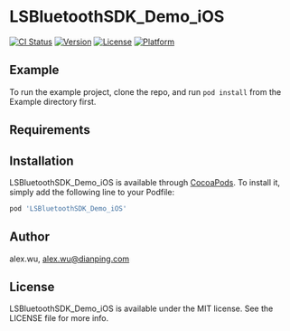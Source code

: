 # LSBluetoothSDK_Demo_iOS

[![CI Status](https://img.shields.io/travis/alex.wu/LSBluetoothSDK_Demo_iOS.svg?style=flat)](https://travis-ci.org/alex.wu/LSBluetoothSDK_Demo_iOS)
[![Version](https://img.shields.io/cocoapods/v/LSBluetoothSDK_Demo_iOS.svg?style=flat)](https://cocoapods.org/pods/LSBluetoothSDK_Demo_iOS)
[![License](https://img.shields.io/cocoapods/l/LSBluetoothSDK_Demo_iOS.svg?style=flat)](https://cocoapods.org/pods/LSBluetoothSDK_Demo_iOS)
[![Platform](https://img.shields.io/cocoapods/p/LSBluetoothSDK_Demo_iOS.svg?style=flat)](https://cocoapods.org/pods/LSBluetoothSDK_Demo_iOS)

## Example

To run the example project, clone the repo, and run `pod install` from the Example directory first.

## Requirements

## Installation

LSBluetoothSDK_Demo_iOS is available through [CocoaPods](https://cocoapods.org). To install
it, simply add the following line to your Podfile:

```ruby
pod 'LSBluetoothSDK_Demo_iOS'
```

## Author

alex.wu, alex.wu@dianping.com

## License

LSBluetoothSDK_Demo_iOS is available under the MIT license. See the LICENSE file for more info.
